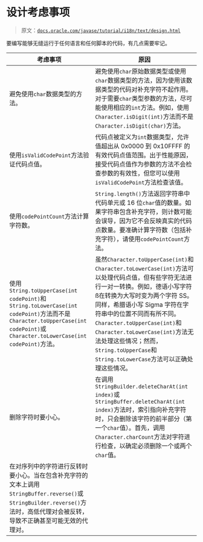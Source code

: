 # 设计考虑事项

> 原文：[`docs.oracle.com/javase/tutorial/i18n/text/design.html`](https://docs.oracle.com/javase/tutorial/i18n/text/design.html)

要编写能够无缝运行于任何语言和任何脚本的代码，有几点需要牢记。

| 考虑事项 | 原因 |
| --- | --- |
| 避免使用`char`数据类型的方法。 | 避免使用`char`原始数据类型或使用`char`数据类型的方法，因为使用该数据类型的代码对补充字符不起作用。对于需要`char`类型参数的方法，尽可能使用相应的`int`方法。例如，使用`Character.isDigit(int)`方法而不是`Character.isDigit(char)`方法。 |
| 使用`isValidCodePoint`方法验证代码点值。 | 代码点被定义为`int`数据类型，允许值超出从 0x0000 到 0x10FFFF 的有效代码点值范围。出于性能原因，接受代码点值作为参数的方法不会检查参数的有效性，但您可以使用`isValidCodePoint`方法检查该值。 |
| 使用`codePointCount`方法计算字符数。 | `String.length()`方法返回字符串中代码单元或 16 位`char`值的数量。如果字符串包含补充字符，则计数可能会误导，因为它不会反映真实的代码点数量。要准确计算字符数（包括补充字符），请使用`codePointCount`方法。 |
| 使用`String.toUpperCase(int codePoint)`和`String.toLowerCase(int codePoint)`方法而不是`Character.toUpperCase(int codePoint)`或`Character.toLowerCase(int codePoint)`方法。 | 虽然`Character.toUpperCase(int)`和`Character.toLowerCase(int)`方法可以处理代码点值，但有些字符无法进行一对一转换。例如，德语小写字符ß在转换为大写时变为两个字符 SS。同样，希腊语小写 Sigma 字符在字符串中的位置不同而有所不同。`Character.toUpperCase(int)`和`Character.toLowerCase(int)`方法无法处理这些情况；然而，`String.toUpperCase`和`String.toLowerCase`方法可以正确处理这些情况。 |
| 删除字符时要小心。 | 在调用`StringBuilder.deleteCharAt(int index)`或`StringBuffer.deleteCharAt(int index)`方法时，索引指向补充字符时，只会删除该字符的前半部分（第一个`char`值）。首先，调用`Character.charCount`方法对字符进行检查，以确定必须删除一个或两个`char`值。 |
| 在对序列中的字符进行反转时要小心。当在包含补充字符的文本上调用`StringBuffer.reverse()`或`StringBuilder.reverse()`方法时，高低代理对会被反转，导致不正确甚至可能无效的代理对。 |
